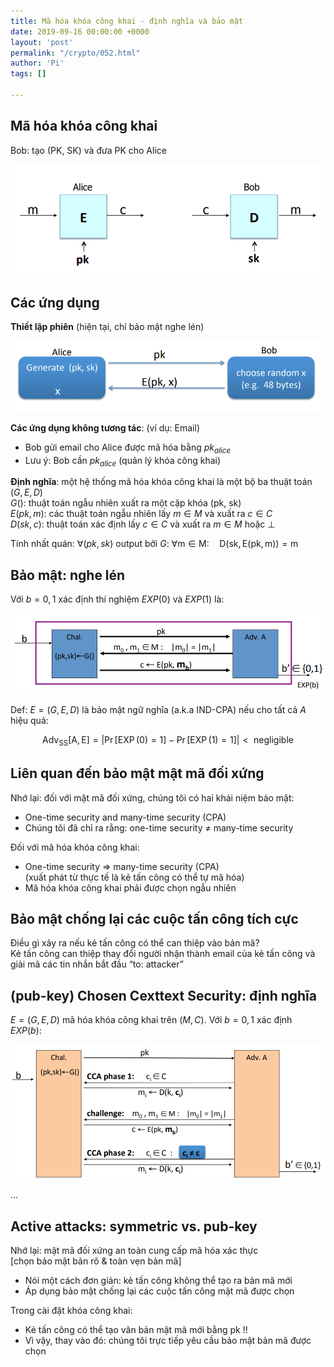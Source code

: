 ```yaml
---
title: Mã hóa khóa công khai - định nghĩa và bảo mật
date: 2019-09-16 00:00:00 +0000
layout: 'post'
permalink: "/crypto/052.html"
author: 'Pi'
tags: []

---
```


## Mã hóa khóa công khai

Bob: tạo (PK, SK) và đưa PK cho Alice<br/>

<img src="https://raw.githubusercontent.com/x3pi/storage/master/images/crypto/011.PNG">

## Các ứng dụng

<b>Thiết lập phiên</b> (hiện tại, chỉ bảo mật nghe lén)

<img src="https://raw.githubusercontent.com/x3pi/storage/master/images/crypto/012.PNG">

<b>Các ứng dụng không tương tác</b>: (ví dụ: Email)
- Bob gửi email cho Alice được mã hóa bằng $pk_{alice}$
- Lưu ý: Bob cần $pk_{alice}$ (quản lý khóa công khai)

<b>Định nghĩa</b>: một hệ thống mã hóa khóa công khai là một bộ ba thuật toán $(G, E, D)$<br/>
$G()$: thuật toán ngẫu nhiên xuất ra một cặp khóa (pk, sk)<br/>
$E (pk, m)$: các thuật toán ngẫu nhiên lấy $m∈M$ và xuất ra $c ∈C$<br/>
$D (sk, c)$: thuật toán xác định lấy $c∈C$ và xuất ra $m∈M$ hoặc $⊥$

Tính nhất quán: $\forall(p k, s k)$ output bởi $G$: $\forall \mathrm{m} \in \mathrm{M} : \quad \mathrm{D}(\mathrm{sk}, \mathrm{E}(\mathrm{pk}, \mathrm{m}))=\mathrm{m}$


## Bảo mật: nghe lén

Với $b = 0,1$ xác định thí nghiệm $EXP (0)$ và $EXP (1)$ là:

<img src="https://raw.githubusercontent.com/x3pi/storage/master/images/crypto/013.PNG">

Def: $E = (G, E, D)$ là bảo mật ngữ nghĩa (a.k.a IND-CPA) nếu cho tất cả $A$ hiệu quả:

$$
\operatorname{Adv}_{\mathrm{SS}}[\mathrm{A}, \mathrm{E}]=|\operatorname{Pr}[\operatorname{EXP}(0)=1]-\operatorname{Pr}[\operatorname{EXP}(1)=1]|<\text { negligible }
$$

## Liên quan đến bảo mật mật mã đối xứng

Nhớ lại: đối với mật mã đối xứng, chúng tôi có hai khái niệm bảo mật:<br/>
- One-time security and many-time security (CPA)
- Chúng tôi đã chỉ ra rằng: one-time security $\neq$ many-time security

Đối với mã hóa khóa công khai:
- One-time security ⇒ many-time security (CPA)<br/>
(xuất phát từ thực tế là kẻ tấn công có thể tự mã hóa)
- Mã hóa khóa công khai phải được chọn ngẫu nhiên

## Bảo mật chống lại các cuộc tấn công tích cực

Điều gì xảy ra nếu kẻ tấn công có thể can thiệp vào bản mã?<br/>
Kẻ tấn công can thiệp thay đổi người nhận thành email của kẻ tấn công và giải mã các tin nhắn bắt đầu “to: attacker”

## (pub-key) Chosen Cexttext Security: định nghĩa

$E = (G, E, D)$ mã hóa khóa công khai trên $(M, C)$. Với $b = 0,1$ xác định $EXP (b)$:

<img src="https://raw.githubusercontent.com/x3pi/storage/master/images/crypto/014.PNG">

...

## Active attacks: symmetric vs. pub-key

Nhớ lại: mật mã đối xứng an toàn cung cấp mã hóa xác thực<br/>
[chọn bảo mật bản rõ & toàn vẹn bản mã]
- Nói một cách đơn giản: kẻ tấn công không thể tạo ra bản mã mới
- Áp dụng bảo mật chống lại các cuộc tấn công mật mã được chọn

Trong cài đặt khóa công khai:
- Kẻ tấn công có thể tạo văn bản mật mã mới bằng pk !!
- Vì vậy, thay vào đó: chúng tôi trực tiếp yêu cầu bảo mật bản mã được chọn

